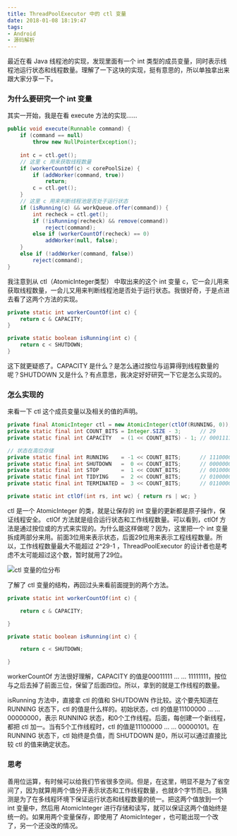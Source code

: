 ```yaml
---
title: ThreadPoolExecutor 中的 ctl 变量
date: 2018-01-08 18:19:47
tags:
- Android
- 源码解析
---
```

最近在看 Java 线程池的实现，发现里面有一个 int 类型的成员变量，同时表示线程池运行状态和线程数量。理解了一下这块的实现，挺有意思的，所以单独拿出来跟大家分享一下。<!-- more -->

### 为什么要研究一个 int 变量

其实一开始，我是在看 execute 方法的实现……

```java
public void execute(Runnable command) {
    if (command == null)
        throw new NullPointerException();
     
    int c = ctl.get();
    // 这里 c 用来获取线程数量
    if (workerCountOf(c) < corePoolSize) {
        if (addWorker(command, true))
            return;
        c = ctl.get();
    }
    // 这里 c 用来判断线程池是否处于运行状态
    if (isRunning(c) && workQueue.offer(command)) {
        int recheck = ctl.get();
        if (!isRunning(recheck) && remove(command))
            reject(command);
        else if (workerCountOf(recheck) == 0)
            addWorker(null, false);
    }
    else if (!addWorker(command, false))
        reject(command);
}
```

我注意到从 ctl（AtomicInteger类型） 中取出来的这个 int 变量 c，它一会儿用来获取线程数量，一会儿又用来判断线程池是否处于运行状态。我很好奇，于是点进去看了这两个方法的实现。

```java
private static int workerCountOf(int c) { 
    return c & CAPACITY; 
}

private static boolean isRunning(int c) {
    return c < SHUTDOWN;
}
```

这下就更疑惑了。CAPACITY 是什么？是怎么通过按位与运算得到线程数量的呢？SHUTDOWN 又是什么？有点意思，我决定好好研究一下它是怎么实现的。

### 怎么实现的

来看一下 ctl 这个成员变量以及相关的值的声明。

```java
private final AtomicInteger ctl = new AtomicInteger(ctlOf(RUNNING, 0));
private static final int COUNT_BITS = Integer.SIZE - 3;      // 29
private static final int CAPACITY   = (1 << COUNT_BITS) - 1; // 00011111 ... ... 11111111

// 状态在高位存储
private static final int RUNNING    = -1 << COUNT_BITS;      // 11100000 ... ... 00000000
private static final int SHUTDOWN   =  0 << COUNT_BITS;      // 00000000 ... ... 00000000
private static final int STOP       =  1 << COUNT_BITS;      // 00100000 ... ... 00000000
private static final int TIDYING    =  2 << COUNT_BITS;      // 01000000 ... ... 00000000
private static final int TERMINATED =  3 << COUNT_BITS;      // 01100000 ... ... 00000000

private static int ctlOf(int rs, int wc) { return rs | wc; }
```

ctl 是一个 AtomicInteger 的类，就是让保存的 int 变量的更新都是原子操作，保证线程安全。 ctlOf 方法就是组合运行状态和工作线程数量。可以看到，ctlOf 方法是通过按位或的方式来实现的。为什么能这样做呢？因为，这里把一个 int 变量拆成两部分来用。前面3位用来表示状态，后面29位用来表示工程线程数量。所以，工作线程数量最大不能超过 2^29-1 ，ThreadPoolExecutor 的设计者也是考虑不太可能超过这个数，暂时就用了29位。

![ctl 变量的位分布](http://upload-images.jianshu.io/upload_images/196189-6a737cbcc0672c52.png?imageMogr2/auto-orient/strip%7CimageView2/2/w/1240 "ctl 变量的位分布")

了解了 ctl 变量的结构，再回过头来看前面提到的两个方法。

```java
private static int workerCountOf(int c) { 

    return c & CAPACITY; 

}

private static boolean isRunning(int c) {

    return c < SHUTDOWN;

}
```

workerCountOf 方法很好理解，CAPACITY 的值是00011111 ... … 11111111，按位与之后去掉了前面三位，保留了后面四位。所以，拿到的就是工作线程的数量。

isRunning 方法中，直接拿 ctl 的值和 SHUTDOWN 作比较。这个要先知道在 RUNNING 状态下，ctl 的值是什么样的。初始状态，ctl 的值是11100000 ... … 00000000，表示 RUNNING 状态，和0个工作线程。后面，每创建一个新线程，都把 ctl 加一。当有5个工作线程时，ctl 的值是11100000 ... … 00000101。在 RUNNING 状态下，ctl 始终是负值，而 SHUTDOWN 是0，所以可以通过直接比较 ctl 的值来确定状态。

### 思考

善用位运算，有时候可以给我们节省很多空间。但是，在这里，明显不是为了省空间了，因为就算用两个值分开表示状态和工作线程数量，也就8个字节而已。我猜测是为了在多线程环境下保证运行状态和线程数量的统一。把这两个值放到一个 int 变量中，然后用 AtomicInteger 进行存储和读写，就可以保证这两个值始终是统一的。如果用两个变量保存，即使用了 AtomicInteger ，也可能出现一个改了，另一个还没改的情况。
